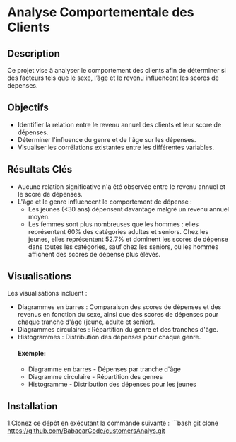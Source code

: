 # Analyse Comportementale des Clients
## Description
Ce projet vise à analyser le comportement des clients afin de déterminer si des facteurs tels que le sexe, l’âge et le revenu influencent les scores de dépenses.

## Objectifs
- Identifier la relation entre le revenu annuel des clients et leur score de dépenses.
- Déterminer l'influence du genre et de l'âge sur les dépenses.
- Visualiser les corrélations existantes entre les différentes variables.

## Résultats Clés
- Aucune relation significative n'a été observée entre le revenu annuel et le score de dépenses.
- L'âge et le genre influencent le comportement de dépense :
    - Les jeunes (<30 ans) dépensent davantage malgré un revenu annuel moyen.
    - Les femmes sont plus nombreuses que les hommes : elles représentent 60% des catégories adultes et seniors. Chez les jeunes, elles représentent 52.7% et dominent les scores de dépense dans toutes les catégories, sauf chez les seniors, où les hommes affichent des scores de dépense plus élevés.

## Visualisations
Les visualisations incluent :
- Diagrammes en barres : Comparaison des scores de dépenses et des revenus en fonction du sexe, ainsi que des scores de dépenses pour chaque tranche d'âge (jeune, adulte et senior).
- Diagrammes circulaires : Répartition du genre et des tranches d'âge.
- Histogrammes : Distribution des dépenses pour chaque genre.
  #### Exemple:
  - Diagramme en barres - Dépenses par tranche d'âge
  - Diagramme circulaire - Répartition des genres
  - Histogramme - Distribution des dépenses pour les jeunes

## Installation
1.Clonez ce dépôt en exécutant la commande suivante :
     ```bash
     git clone https://github.com/BabacarCode/customersAnalys.git

